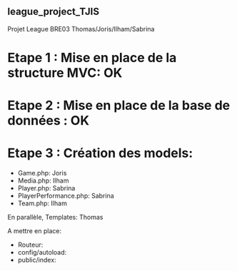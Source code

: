 ## league_project_TJIS

Projet League BRE03 Thomas/Joris/Ilham/Sabrina

# Etape 1 : Mise en place de la structure MVC: OK  

# Etape 2 : Mise en place de la base de données : OK  

# Etape 3 : Création des models:  
* Game.php: Joris  
* Media.php: Ilham  
* Player.php:  Sabrina  
* PlayerPerformance.php:  Sabrina  
* Team.php: Ilham  

En parallèle, Templates: Thomas  

A mettre en place:  
* Routeur:    
* config/autoload:   
* public/index:   
